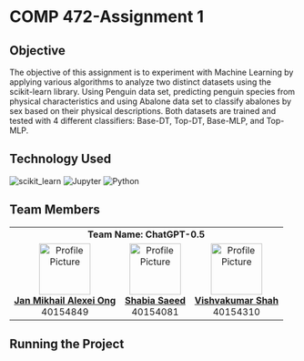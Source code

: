 # COMP 472-Assignment 1

## Objective
The objective of this assignment is to experiment with Machine Learning by applying various algorithms to analyze two distinct datasets using the scikit-learn library. Using Penguin data set, predicting penguin species from physical characteristics and using Abalone data set to classify abalones by sex based on their physical descriptions. Both datasets are trained and tested with 4 different classifiers: Base-DT, Top-DT, Base-MLP, and Top-MLP.

## Technology Used
![scikit_learn](https://img.shields.io/badge/scikit_learn-F7931E?style=for-the-badge&logo=scikit-learn&logoColor=white)
![Jupyter](https://img.shields.io/badge/Jupyter-F37626.svg?&style=for-the-badge&logo=Jupyter&logoColor=white)
![Python](https://img.shields.io/badge/python-3670A0?style=for-the-badge&logo=python&logoColor=ffdd54)

## Team Members

<table>
<tr>
	<td colspan="3" align="center">
	<b>Team Name: ChatGPT-0.5</b>
 </td>

 </tr>
    <tr>
        <td align="center">
            <a href="https://github.com/janong24">
                <img src="https://avatars.githubusercontent.com/janong24" width="90px;" alt="Profile Picture"/>
                <br>
                <b>Jan Mikhail Alexei Ong</b>
            </a>
            <br>
            40154849
        </td>
	<td align="center">
            <a href="https://github.com/shabiasaeed">
                <img src="https://avatars.githubusercontent.com/shabiasaeed" width="90px;" alt="Profile Picture"/>
                <br>
                <b>Shabia Saeed</b>
            </a>
            <br>
            40154081
        </td>    
        <td align="center">
            <a href="https://github.com/vish07012001">
                <img src="https://avatars.githubusercontent.com/vish07012001" width="90px;" alt="Profile Picture"/>
                <br>
                <b>Vishvakumar Shah</b>
            </a>
            <br>
            40154310
	</td>
    </tr>
</table>

## Running the Project
